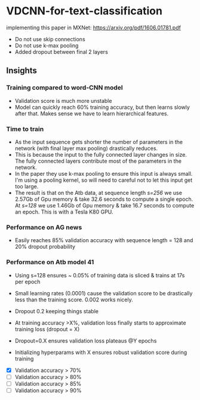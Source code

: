 # VDCNN-for-text-classification
implementing this paper in MXNet: https://arxiv.org/pdf/1606.01781.pdf

- Do not use skip connections
- Do not use k-max pooling
- Added dropout between final 2 layers

## Insights

### Training compared to word-CNN model

- Validation score is much more unstable
- Model can quickly reach 60% training accuracy, but then learns slowly after that. Makes sense we have to learn  hierarchical features.


### Time to train

- As the input sequence gets shorter the number of parameters in the network (with final layer max pooling) drastically reduces.
- This is because the input to the fully connected layer changes in size. The fully connected layers contribute most of the parameters in the network.
- In the paper they use k-max pooling to ensure this input is always small. I'm using a pooling kernel, so will need to careful not to let this input get too large.
- The result is that on the Atb data, at sequence length *s=256* we use 2.57Gb of Gpu memory & take 32.6 seconds to compute a single epoch. At *s=128* we use 1.46Gb of Gpu memory & take 16.7 seconds to compute an epoch. This is with a Tesla K80 GPU.

### Performance on AG news

- Easily reaches 85% validation accuracy with sequence length = 128 and 20% dropout probability

### Performance on Atb model 41

- Using s=128 ensures ~ 0.05% of training data is sliced & trains at 17s per epoch
- Small learning rates (0.0001) cause the validation score to be drastically less than the training score. 0.002 works nicely.
- Dropout 0.2 keeping things stable


- At training accuracy >X%, validation loss finally starts to approximate training loss (dropout = X)
- Dropout=0.X ensures validation loss plateaus @Y epochs
- Initializing hyperparams with X ensures robust validation score during training
- [X] Validation accuracy > 70%
- [ ] Validation accuracy > 80%
- [ ] Validation accuracy > 85%
- [ ] Validation accuracy > 90%